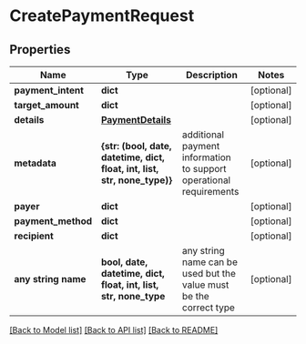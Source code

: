 # CreatePaymentRequest


## Properties
Name | Type | Description | Notes
------------ | ------------- | ------------- | -------------
**payment_intent** | **dict** |  | [optional] 
**target_amount** | **dict** |  | [optional] 
**details** | [**PaymentDetails**](PaymentDetails.md) |  | [optional] 
**metadata** | **{str: (bool, date, datetime, dict, float, int, list, str, none_type)}** | additional payment information to support operational requirements | [optional] 
**payer** | **dict** |  | [optional] 
**payment_method** | **dict** |  | [optional] 
**recipient** | **dict** |  | [optional] 
**any string name** | **bool, date, datetime, dict, float, int, list, str, none_type** | any string name can be used but the value must be the correct type | [optional]

[[Back to Model list]](../README.md#documentation-for-models) [[Back to API list]](../README.md#documentation-for-api-endpoints) [[Back to README]](../README.md)


